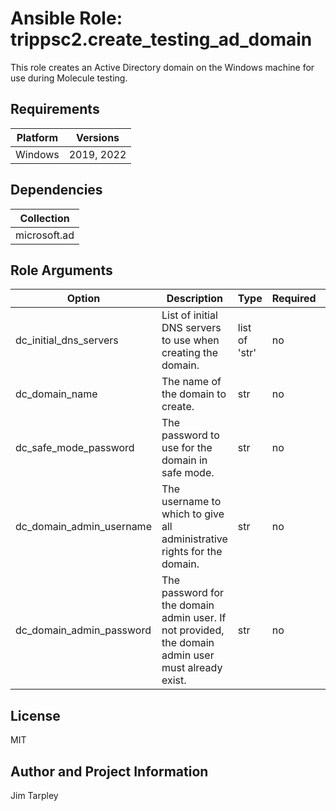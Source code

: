 <!-- BEGIN_ANSIBLE_DOCS -->

# Ansible Role: trippsc2.create_testing_ad_domain
This role creates an Active Directory domain on the Windows machine for use during Molecule testing.

## Requirements

| Platform | Versions |
| -------- | -------- |
| Windows | 2019, 2022 |

## Dependencies

| Collection |
| ---------- |
| microsoft.ad |

## Role Arguments
|Option|Description|Type|Required|Choices|Default|
|---|---|---|---|---|---|
| dc_initial_dns_servers | List of initial DNS servers to use when creating the domain. | list of 'str' | no |  | ["8.8.8.8", "1.1.1.1"] |
| dc_domain_name | The name of the domain to create. | str | no |  | test.loc |
| dc_safe_mode_password | The password to use for the domain in safe mode. | str | no |  | SecurePassword123! |
| dc_domain_admin_username | The username to which to give all administrative rights for the domain. | str | no |  | vagrant |
| dc_domain_admin_password | The password for the domain admin user. If not provided, the domain admin user must already exist. | str | no |  |  |


## License
MIT

## Author and Project Information
Jim Tarpley
<!-- END_ANSIBLE_DOCS -->
